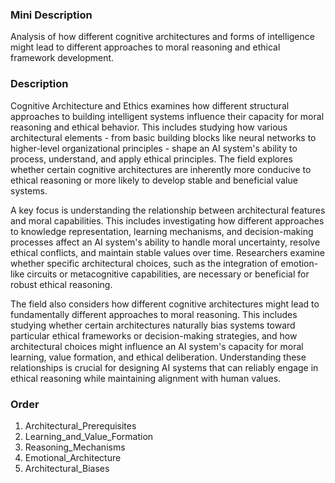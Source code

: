 ### Mini Description

Analysis of how different cognitive architectures and forms of intelligence might lead to different approaches to moral reasoning and ethical framework development.

### Description

Cognitive Architecture and Ethics examines how different structural approaches to building intelligent systems influence their capacity for moral reasoning and ethical behavior. This includes studying how various architectural elements - from basic building blocks like neural networks to higher-level organizational principles - shape an AI system's ability to process, understand, and apply ethical principles. The field explores whether certain cognitive architectures are inherently more conducive to ethical reasoning or more likely to develop stable and beneficial value systems.

A key focus is understanding the relationship between architectural features and moral capabilities. This includes investigating how different approaches to knowledge representation, learning mechanisms, and decision-making processes affect an AI system's ability to handle moral uncertainty, resolve ethical conflicts, and maintain stable values over time. Researchers examine whether specific architectural choices, such as the integration of emotion-like circuits or metacognitive capabilities, are necessary or beneficial for robust ethical reasoning.

The field also considers how different cognitive architectures might lead to fundamentally different approaches to moral reasoning. This includes studying whether certain architectures naturally bias systems toward particular ethical frameworks or decision-making strategies, and how architectural choices might influence an AI system's capacity for moral learning, value formation, and ethical deliberation. Understanding these relationships is crucial for designing AI systems that can reliably engage in ethical reasoning while maintaining alignment with human values.

### Order

1. Architectural_Prerequisites
2. Learning_and_Value_Formation
3. Reasoning_Mechanisms
4. Emotional_Architecture
5. Architectural_Biases
